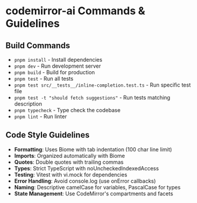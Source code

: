 # codemirror-ai Commands & Guidelines

## Build Commands
- `pnpm install` - Install dependencies
- `pnpm dev` - Run development server
- `pnpm build` - Build for production
- `pnpm test` - Run all tests
- `pnpm test src/__tests__/inline-completion.test.ts` - Run specific test file
- `pnpm test -t "should fetch suggestions"` - Run tests matching description
- `pnpm typecheck` - Type check the codebase
- `pnpm lint` - Run linter

## Code Style Guidelines
- **Formatting**: Uses Biome with tab indentation (100 char line limit)
- **Imports**: Organized automatically with Biome
- **Quotes**: Double quotes with trailing commas
- **Types**: Strict TypeScript with noUncheckedIndexedAccess
- **Testing**: Vitest with vi.mock for dependencies
- **Error Handling**: Avoid console.log (use onError callbacks)
- **Naming**: Descriptive camelCase for variables, PascalCase for types
- **State Management**: Use CodeMirror's compartments and facets